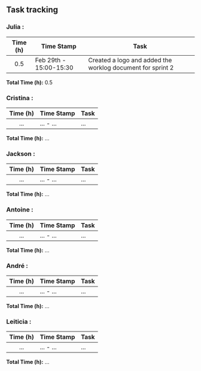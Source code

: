 ## Task tracking

### Julia :

| Time (h) | Time Stamp            | Task                                                                                                                          |
| :------: | ----------------------|------------------------------------------------------------------------------------------------------------------------------ |
|    0.5   | Feb 29th - 15:00-15:30 |Created a logo and added the worklog document for sprint 2|

**Total Time (h):** 0.5

### Cristina :

| Time (h) | Time Stamp            | Task                                                                                                                          |
| :------: | ----------------------|------------------------------------------------------------------------------------------------------------------------------ |
|    ...     | ... - ... |...|

**Total Time (h):** ...

### Jackson :

| Time (h) | Time Stamp            | Task                                                                                                                          |
| :------: | ----------------------|------------------------------------------------------------------------------------------------------------------------------ |
|    ...     | ... - ... |...|

**Total Time (h):** ...
 
### Antoine :

| Time (h) | Time Stamp            | Task                                                                                                                          |
| :------: |-----------------------|-------------------------------------------------------------------------------------------------------------------------------|  
|    ...     | ... - ... |...|

**Total Time (h):** ...                

### André :

| Time (h) | Time Stamp            | Task                                                                                                                          |
| :------: | ----------------------|------------------------------------------------------------------------------------------------------------------------------ |
|    ...     | ... - ... |...|

**Total Time (h):** ...

### Leiticia :

| Time (h) | Time Stamp            | Task                                                                                                                          |
| :------: | ----------------------|------------------------------------------------------------------------------------------------------------------------------ |
|    ...     | ... - ... |...|

**Total Time (h):** ...

